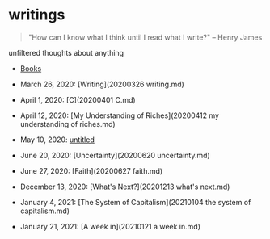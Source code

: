 # writings

> "How can I know what I think until I read what I write?" – Henry James 

unfiltered thoughts about anything

- [Books](./books.md)

- March 26, 2020: [Writing](20200326 writing.md)
- April 1, 2020: [C](20200401 C.md)
- April 12, 2020: [My Understanding of Riches](20200412 my understanding of riches.md)
- May 10, 2020: [untitled](20200510.md)
- June 20, 2020: [Uncertainty](20200620 uncertainty.md)
- June 27, 2020: [Faith](20200627 faith.md)
- December 13, 2020: [What's Next?](20201213 what's next.md)
- January 4, 2021: [The System of Capitalism](20210104 the system of capitalism.md)
- January 21, 2021: [A week in](20210121 a week in.md)

